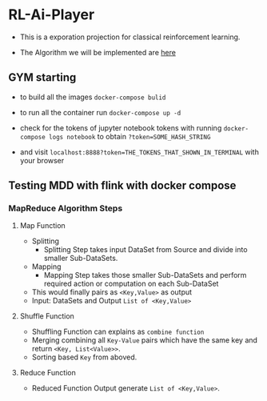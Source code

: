 # RL-Ai-Player

* This is a exporation projection for classical reinforcement learning.

* The Algorithm we will be implemented are [here](https://medium.com/@jonathan_hui/rl-reinforcement-learning-algorithms-quick-overview-6bf69736694d)

## GYM starting

- to build all the images `docker-compose bulid`

- to run all the container run `docker-compose up -d`

- check for the tokens of jupyter notebook tokens with running `docker-compose logs notebook` to obtain `?token=SOME_HASH_STRING`

- and visit `localhost:8888?token=THE_TOKENS_THAT_SHOWN_IN_TERMINAL` with your browser

## Testing MDD with flink with docker compose

### MapReduce Algorithm Steps

1. Map Function
   - Splitting
     - Splitting Step takes input DataSet from Source and divide into smaller Sub-DataSets.
   - Mapping
     - Mapping Step takes those smaller Sub-DataSets and perform required action or computation on each Sub-DataSet
   - This would finally pairs as `<Key,Value>` as output
   - Input: DataSets and Output `List of <Key,Value>`

2. Shuffle Function
   - Shuffling Function can explains as `combine function`
   - Merging combining all `Key-Value` pairs which have the same key and return `<Key, List<Value>>`.
   - Sorting based `Key` from aboved.

3. Reduce Function
   - Reduced Function Output generate `List of <Key,Value>`.